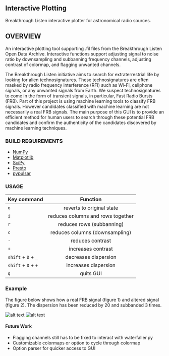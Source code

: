 ## Interactive Plotting
Breakthrough Listen interactive plotter for astronomical radio sources.

## OVERVIEW
An interactive plotting tool supporting .fil files from the Breakthrough Listen Open Data Archive. Interactive functions support adjusting signal to noise ratio by downsampling and subbanning frequency channels, adjusting contrast of colormap, and flagging unwanted channels.

The Breakthrough Listen initiative aims to search for extraterrestrial life by looking for alien technosignatures. These technosignatures are often masked by radio frequency interference (RFI) such as Wi-Fi, cellphone signals, or any unwanted signals from Earth. We suspect technosignatures to come in the form of transient signals, in particular, Fast Radio Bursts (FRB). Part of this project is using machine learning tools to classify FRB signals. However candidates classified with machine learning are not necessarily a real FRB signals. The main purpose of this GUI is to provide an efficient method for human users to search through these potential FRB candidates and confirm the authenticity of the candidates discovered by machine learning techniques.

### BUILD REQUIREMENTS

* [NumPy](https://numpy.org/)
* [Matplotlib](https://matplotlib.org/3.1.1/users/installing.html)
* [SciPy](https://www.scipy.org/install.html)
* [Presto](https://github.com/scottransom/presto)
* [pypulsar](https://github.com/plazar/pypulsar)

### USAGE


| Key command    | Function     |
| ------------- |:-------------:|
| `o`    | reverts to original state |
| `i`    | reduces columns and rows together |
| `r`    | reduces rows (subbanning) |
| `c`    |  reduces columns (downsampling) |
| `-`    | reduces contrast |
| `+`    | increases contrast |
| `shift` + `D` + `_`   | decreases dispersion |
| `shift` + `D` + `+`   | increases dispersion |
| `q`    | quits GUI |

### Example

The figure below shows how a real FRB signal (figure 1) and altered signal (figure 2). The dispersion has been reduced by 20 and subbanded 3 times.

![alt text][figure 1]
![alt text][figure 2]

[figure 1]: https://github.com/stevecroft/bl-interns/blob/master/jianic/example_signals/A_unknown_cand_16.220_600.png
[figure 2]: https://github.com/stevecroft/bl-interns/blob/master/jianic/example_signals/unknown_cand_16.220_580.png


#### Future Work

* Flagging channels still has to be fixed to interact with waterfaller.py
* Customizable colormaps or option to cycle through colormap
* Option parser for quicker access to GUI
